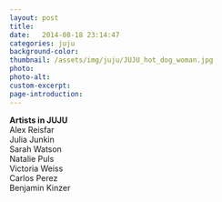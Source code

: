 ```yaml
---
layout: post
title: 
date:   2014-08-18 23:14:47
categories: juju
background-color: 
thumbnail: /assets/img/juju/JUJU_hot_dog_woman.jpg
photo: 
photo-alt: 
custom-excerpt: 
page-introduction: 
---
```

**Artists in JUJU**<br>
Alex Reisfar<br>
Julia Junkin<br>
Sarah Watson<br>
Natalie Puls<br>
Victoria Weiss<br>
Carlos Perez<br>
Benjamin Kinzer<br>